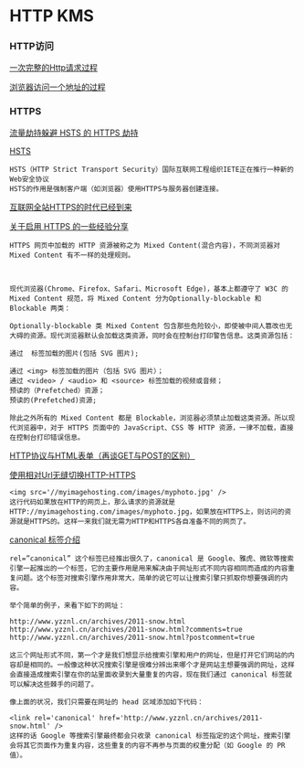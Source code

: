 # HTTP KMS

### HTTP访问

[一次完整的Http请求过程]("http://blog.csdn.net/ymjring/article/details/43564477")

[浏览器访问一个地址的过程]("http://wenku.baidu.com/view/cbfcb6d5b14e852458fb572a.html")

### HTTPS

[流量劫持躲避 HSTS 的 HTTPS 劫持]("http://www.cnblogs.com/index-html/p/https_hijack_hsts.html")

[HSTS]("http://baike.baidu.com/view/4723586.htm")

	HSTS（HTTP Strict Transport Security）国际互联网工程组织IETE正在推行一种新的Web安全协议
	HSTS的作用是强制客户端（如浏览器）使用HTTPS与服务器创建连接。

[互联网全站HTTPS的时代已经到来]("http://blog.jobbole.com/78042/")

[关于启用 HTTPS 的一些经验分享](“http://network.51cto.com/art/201512/499864.htm”)

	HTTPS 网页中加载的 HTTP 资源被称之为 Mixed Content(混合内容)，不同浏览器对 Mixed Content 有不一样的处理规则。



	现代浏览器(Chrome、Firefox、Safari、Microsoft Edge)，基本上都遵守了 W3C 的 Mixed Content 规范，将 Mixed Content 分为Optionally-blockable 和 Blockable 两类：

	Optionally-blockable 类 Mixed Content 包含那些危险较小，即使被中间人篡改也无大碍的资源。现代浏览器默认会加载这类资源，同时会在控制台打印警告信息。这类资源包括：

	通过  标签加载的图片(包括 SVG 图片);

	通过 <img> 标签加载的图片（包括 SVG 图片）；
	通过 <video> / <audio> 和 <source> 标签加载的视频或音频；
	预读的（Prefetched）资源；
	预读的(Prefetched)资源;

	除此之外所有的 Mixed Content 都是 Blockable，浏览器必须禁止加载这类资源。所以现代浏览器中，对于 HTTPS 页面中的 JavaScript、CSS 等 HTTP 资源，一律不加载，直接在控制台打印错误信息。




[HTTP协议与HTML表单（再谈GET与POST的区别）]("http://www.cnblogs.com/devil-91/archive/2012/05/11/2495266.html")

[使用相对Url无缝切换HTTP-HTTPS]("http://www.imkevinyang.com/2009/09/%E4%BD%BF%E7%94%A8%E7%9B%B8%E5%AF%B9url%E6%97%A0%E7%BC%9D%E5%88%87%E6%8D%A2http-https.html")

	<img src='//myimagehosting.com/images/myphoto.jpg' />
	这行代码如果放在HTTP的网页上，那么请求的资源就是HTTP://myimagehosting.com/images/myphoto.jpg，如果放在HTTPS上，则访问的资源就是HTTPS的。这样一来我们就无需为HTTP和HTTPS各自准备不同的网页了。

[canonical 标签介绍](http://www.chinaz.com/web/2011/0630/192530.shtml)

	rel=”canonical” 这个标签已经推出很久了，canonical 是 Google、雅虎、微软等搜索引擎一起推出的一个标签，它的主要作用是用来解决由于网址形式不同内容相同而造成的内容重复问题。这个标签对搜索引擎作用非常大，简单的说它可以让搜索引擎只抓取你想要强调的内容。

	举个简单的例子，来看下如下的网址：

	http://www.yzznl.cn/archives/2011-snow.html
	http://www.yzznl.cn/archives/2011-snow.html?comments=true
	http://www.yzznl.cn/archives/2011-snow.html?postcomment=true

	这三个网址形式不同，第一个才是我们想显示给搜索引擎和用户的网址，但是打开它们网站的内容却是相同的。一般像这种状况搜索引擎是很难分辨出来哪个才是网站主想要强调的网址，这样会直接造成搜索引擎在你的站里面收录到大量重复的内容，现在我们通过 canonical 标签就可以解决这些棘手的问题了。

	像上面的状况，我们只需要在网址的 head 区域添加如下代码：

	<link rel='canonical' href='http://www.yzznl.cn/archives/2011-snow.html' />
	这样的话 Google 等搜索引擎最终都会只收录 canonical 标签指定的这个网址，搜索引擎会将其它页面作为重复内容，这些重复的内容不再参与页面的权重分配（如 Google 的 PR 值）。